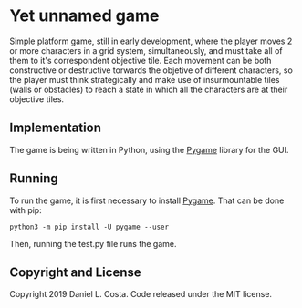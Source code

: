 # Yet unnamed game
Simple platform game, still in early development, where the player moves 2 or more characters in a grid system, simultaneously, and must take all of them to it's correspondent objective tile.
Each movement can be both constructive or destructive torwards the objetive of different characters, so the player must think strategically and make use of insurmountable tiles (walls or obstacles) to reach a state in which all the characters are at their objective tiles.

## Implementation
The game is being written in Python, using the [Pygame](https://www.pygame.org/wiki/about) library for the GUI.

## Running
To run the game, it is first necessary to install [Pygame](https://www.pygame.org/wiki/about).
That can be done with pip:

```
python3 -m pip install -U pygame --user
```

Then, running the test.py file runs the game.

## Copyright and License

Copyright 2019 Daniel L. Costa. Code released under the MIT license.

